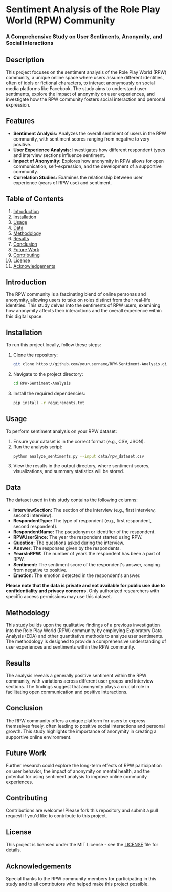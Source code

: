 # Sentiment Analysis of the Role Play World (RPW) Community

### A Comprehensive Study on User Sentiments, Anonymity, and Social Interactions

## Description
This project focuses on the sentiment analysis of the Role Play World (RPW) community, a unique online space where users assume different identities, often of idols or fictional characters, to interact anonymously on social media platforms like Facebook. The study aims to understand user sentiments, explore the impact of anonymity on user experiences, and investigate how the RPW community fosters social interaction and personal expression.

## Features
- **Sentiment Analysis:** Analyzes the overall sentiment of users in the RPW community, with sentiment scores ranging from negative to very positive.
- **User Experience Analysis:** Investigates how different respondent types and interview sections influence sentiment.
- **Impact of Anonymity:** Explores how anonymity in RPW allows for open communication, self-expression, and the development of a supportive community.
- **Correlation Studies:** Examines the relationship between user experience (years of RPW use) and sentiment.

## Table of Contents
1. [Introduction](#introduction)
2. [Installation](#installation)
3. [Usage](#usage)
4. [Data](#data)
5. [Methodology](#methodology)
6. [Results](#results)
7. [Conclusion](#conclusion)
8. [Future Work](#future-work)
9. [Contributing](#contributing)
10. [License](#license)
11. [Acknowledgements](#acknowledgements)

## Introduction
The RPW community is a fascinating blend of online personas and anonymity, allowing users to take on roles distinct from their real-life identities. This study delves into the sentiments of RPW users, examining how anonymity affects their interactions and the overall experience within this digital space.

## Installation
To run this project locally, follow these steps:
1. Clone the repository:
   ```bash
   git clone https://github.com/yourusername/RPW-Sentiment-Analysis.git
   ```
2. Navigate to the project directory:
   ```bash
   cd RPW-Sentiment-Analysis
   ```
3. Install the required dependencies:
   ```bash
   pip install -r requirements.txt
   ```

## Usage
To perform sentiment analysis on your RPW dataset:
1. Ensure your dataset is in the correct format (e.g., CSV, JSON).
2. Run the analysis script:
   ```bash
   python analyze_sentiments.py --input data/rpw_dataset.csv
   ```
3. View the results in the output directory, where sentiment scores, visualizations, and summary statistics will be stored.

## Data
The dataset used in this study contains the following columns:

- **InterviewSection:** The section of the interview (e.g., first interview, second interview).
- **RespondentType:** The type of respondent (e.g., first respondent, second respondent).
- **RespondentName:** The pseudonym or identifier of the respondent.
- **RPWUserSince:** The year the respondent started using RPW.
- **Question:** The questions asked during the interview.
- **Answer:** The responses given by the respondents.
- **YearsInRPW:** The number of years the respondent has been a part of RPW.
- **Sentiment:** The sentiment score of the respondent's answer, ranging from negative to positive.
- **Emotion:** The emotion detected in the respondent's answer.

**Please note that the data is private and not available for public use due to confidentiality and privacy concerns.** Only authorized researchers with specific access permissions may use this dataset.

## Methodology
This study builds upon the qualitative findings of a previous investigation into the Role Play World (RPW) community by employing Exploratory Data Analysis (EDA) and other quantitative methods to analyze user sentiments. The methodology is designed to provide a comprehensive understanding of user experiences and sentiments within the RPW community.

## Results
The analysis reveals a generally positive sentiment within the RPW community, with variations across different user groups and interview sections. The findings suggest that anonymity plays a crucial role in facilitating open communication and positive interactions.

## Conclusion
The RPW community offers a unique platform for users to express themselves freely, often leading to positive social interactions and personal growth. This study highlights the importance of anonymity in creating a supportive online environment.

## Future Work
Further research could explore the long-term effects of RPW participation on user behavior, the impact of anonymity on mental health, and the potential for using sentiment analysis to improve online community experiences.

## Contributing
Contributions are welcome! Please fork this repository and submit a pull request if you'd like to contribute to this project.

## License
This project is licensed under the MIT License - see the [LICENSE](LICENSE) file for details.

## Acknowledgements
Special thanks to the RPW community members for participating in this study and to all contributors who helped make this project possible.
